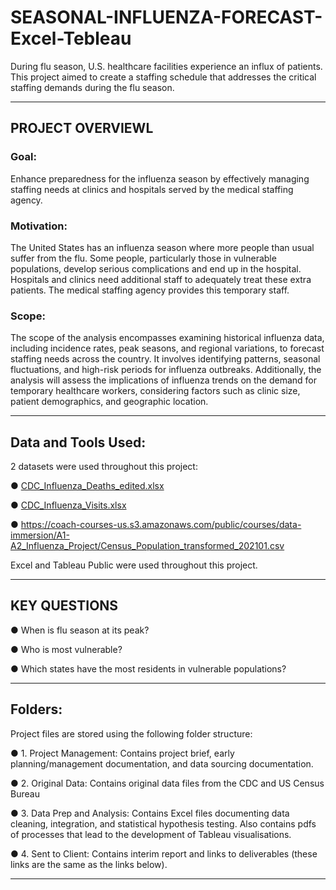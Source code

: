 # **SEASONAL-INFLUENZA-FORECAST-Excel-Tebleau** #

During flu season, U.S. healthcare facilities experience an influx of patients. This project aimed to create a staffing schedule that addresses the critical staffing demands during the flu season.

-----
## PROJECT OVERVIEWL

### Goal: 
Enhance preparedness for the influenza season by effectively managing staffing needs at clinics and hospitals served by the medical staffing agency.

### Motivation:
The United States has an influenza season where more people than usual suffer from the flu. Some people, particularly those in vulnerable populations, develop serious complications and end up in the hospital. Hospitals and clinics need additional staff to adequately treat these extra patients. The medical staffing agency provides this temporary staff.

### Scope: 
The scope of the analysis encompasses examining historical influenza data, including incidence rates, peak seasons, and regional variations, to forecast staffing needs across the country. It involves identifying patterns, seasonal fluctuations, and high-risk periods for influenza outbreaks. Additionally, the analysis will assess the implications of influenza trends on the demand for temporary healthcare workers, considering factors such as clinic size, patient demographics, and geographic location.

-----
## Data and Tools Used:

2 datasets were used throughout this project:


● [CDC_Influenza_Deaths_edited.xlsx](https://github.com/user-attachments/files/19536598/CDC_Influenza_Deaths_edited.xlsx)

● [CDC_Influenza_Visits.xlsx](https://github.com/user-attachments/files/19536651/CDC_Influenza_Visits.xlsx)

● https://coach-courses-us.s3.amazonaws.com/public/courses/data-immersion/A1-A2_Influenza_Project/Census_Population_transformed_202101.csv


Excel and Tableau Public were used throughout this project.

-----
## KEY QUESTIONS

 ● When is flu season at its peak?
 
 ● Who is most vulnerable?
 
 ● Which states have the most residents in vulnerable populations?

 ----
 ## Folders:

Project files are stored using the following folder structure:

● 1. Project Management: Contains project brief, early planning/management documentation, and data sourcing documentation.

● 2. Original Data: Contains original data files from the CDC and US Census Bureau

● 3. Data Prep and Analysis: Contains Excel files documenting data cleaning, integration, and statistical hypothesis testing. Also contains pdfs of processes that lead to the development of Tableau visualisations.

● 4. Sent to Client: Contains interim report and links to deliverables (these links are the same as the links below).

-----


